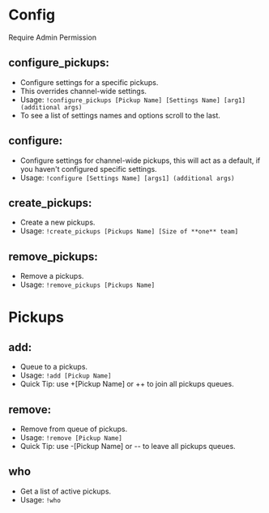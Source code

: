 # Config
Require Admin Permission
## configure_pickups: 
 - Configure settings for a specific pickups.
 - This overrides channel-wide settings.
 - Usage: `!configure_pickups [Pickup Name] [Settings Name] [arg1] (additional args)`
 - To see a list of settings names and options scroll to the last.
## configure: 
 - Configure settings for channel-wide pickups, this will act as a default, if you haven't configured specific settings.
 - Usage: `!configure [Settings Name] [args1] (additional args)`
## create_pickups: 
 - Create a new pickups.
 - Usage: `!create_pickups [Pickups Name] [Size of **one** team]`
## remove_pickups:
 - Remove a pickups.
 - Usage: `!remove_pickups [Pickups Name]`
# Pickups
## add:
 - Queue to a pickups.
 - Usage: `!add [Pickup Name]`
 - Quick Tip: use +[Pickup Name] or ++ to join all pickups queues.
## remove:
 - Remove from queue of pickups.
 - Usage: `!remove [Pickup Name]`
 - Quick Tip: use -[Pickup Name] or -- to leave all pickups queues.
## who
 - Get a list of active pickups.
 - Usage: `!who`
 